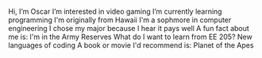 Hi, I’m Oscar
I’m interested in video gaming
I’m currently learning programming
I'm originally from Hawaii
I'm a sophmore in computer engineering
I chose my major because I hear it pays well
A fun fact about me is: I'm in the Army Reserves
What do I want to learn from EE 205?  New languages of coding
A book or movie I'd recommend is: Planet of the Apes
